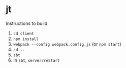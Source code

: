 # jt

Instructions to build

  1. `cd client`
  2. `npm install`
  3. `webpack --config webpack.config.js` (or `npm start`)
  4. `cd ..`
  5. `sbt`
  7. In `sbt`, `server/reStart`
  
[logo]: http://postimg.org/image/l2o5r5z9d/